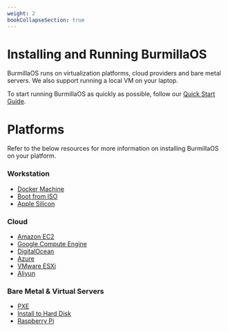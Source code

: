 ```yaml
---
weight: 2
bookCollapseSection: true
---
```


# Installing and Running BurmillaOS

BurmillaOS runs on virtualization platforms, cloud providers and bare metal servers. We also support running a local VM on your laptop.

To start running BurmillaOS as quickly as possible, follow our [Quick Start Guide](/docs/quick-start-guide).

# Platforms
Refer to the below resources for more information on installing BurmillaOS on your platform.

### Workstation

- [Docker Machine](/docs/installation/workstation/docker-machine)
- [Boot from ISO](/docs/installation/workstation/boot-from-iso)
- [Apple Silicon](/docs/installation/workstation/apple-silicon)

### Cloud

- [Amazon EC2](/docs/installation/cloud/aws-ec2)
- [Google Compute Engine](/docs/installation/cloud/gce)
- [DigitalOcean](/docs/installation/cloud/digital-ocean)
- [Azure](/docs/installation/cloud/azure)
- [VMware ESXi](/docs/installation/cloud/vmware-esxi)
- [Aliyun](/docs/installation/cloud/aliyun)

### Bare Metal & Virtual Servers

- [PXE](/docs/installation/server/pxe)
- [Install to Hard Disk](/docs/installation/server/install-to-disk)
- [Raspberry Pi](/docs/installation/server/raspberry-pi)